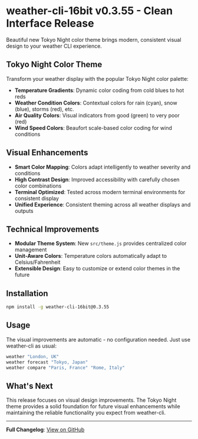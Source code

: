# weather-cli-16bit v0.3.55 - Clean Interface Release

Beautiful new Tokyo Night color theme brings modern, consistent visual design to your weather CLI experience.

## Tokyo Night Color Theme

Transform your weather display with the popular Tokyo Night color palette:
- **Temperature Gradients**: Dynamic color coding from cold blues to hot reds
- **Weather Condition Colors**: Contextual colors for rain (cyan), snow (blue), storms (red), etc.
- **Air Quality Colors**: Visual indicators from good (green) to very poor (red)
- **Wind Speed Colors**: Beaufort scale-based color coding for wind conditions

## Visual Enhancements

- **Smart Color Mapping**: Colors adapt intelligently to weather severity and conditions
- **High Contrast Design**: Improved accessibility with carefully chosen color combinations
- **Terminal Optimized**: Tested across modern terminal environments for consistent display
- **Unified Experience**: Consistent theming across all weather displays and outputs

## Technical Improvements

- **Modular Theme System**: New `src/theme.js` provides centralized color management
- **Unit-Aware Colors**: Temperature colors automatically adapt to Celsius/Fahrenheit
- **Extensible Design**: Easy to customize or extend color themes in the future

## Installation

```bash
npm install -g weather-cli-16bit@0.3.55
```

## Usage

The visual improvements are automatic - no configuration needed. Just use weather-cli as usual:

```bash
weather "London, UK"
weather forecast "Tokyo, Japan"
weather compare "Paris, France" "Rome, Italy"
```

## What's Next

This release focuses on visual design improvements. The Tokyo Night theme provides a solid foundation for future visual enhancements while maintaining the reliable functionality you expect from weather-cli.

---

**Full Changelog**: [View on GitHub](https://github.com/deephouse23/weather-cli/blob/main/CHANGELOG.md)